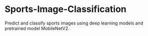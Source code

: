 # Sports-Image-Classification
Predict and classify sports images using deep learning models and pretrained model MobileNetV2.
